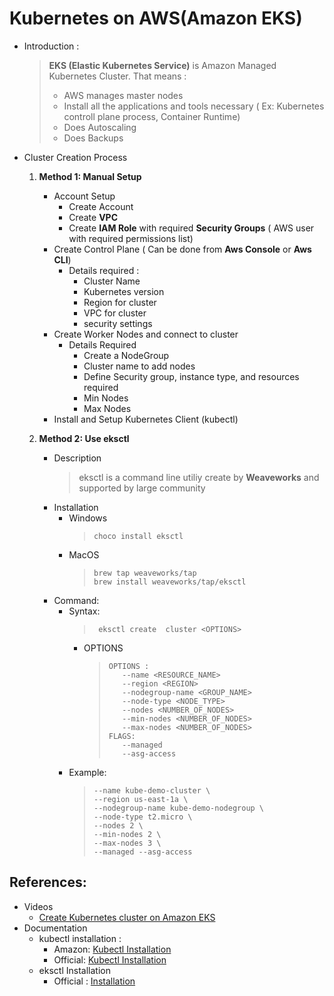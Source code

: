 #  Kubernetes on AWS(Amazon EKS)

* Introduction : 
    > **EKS (Elastic Kubernetes Service)**  is Amazon Managed Kubernetes Cluster. That means :
    > * AWS manages master nodes 
    > * Install all the applications and tools necessary ( Ex: Kubernetes controll plane process, Container Runtime)
    > * Does Autoscaling
    > * Does Backups 

 * Cluster Creation Process
    1. **Method 1: Manual Setup**
        * Account Setup 
          * Create Account 
          * Create **VPC**
          * Create **IAM Role** with required **Security Groups** ( AWS user with required permissions list)
        * Create Control Plane ( Can be done from **Aws Console** or **Aws CLI**)
          * Details required : 
            * Cluster Name
            * Kubernetes version
            * Region for cluster
            * VPC for cluster
            * security settings
        * Create Worker Nodes and connect to cluster
          * Details Required
            * Create a NodeGroup 
            * Cluster name to add nodes
            * Define Security group, instance type, and resources required
            * Min Nodes
            * Max Nodes
        * Install and Setup Kubernetes Client (kubectl)
    
    1. **Method 2: Use eksctl**
        * Description
            > eksctl is a command line utiliy create by **Weaveworks** and supported by large community
        * Installation
          * Windows
            > ``` choco install eksctl ```
          * MacOS
              >  ```
              > brew tap weaveworks/tap
              > brew install weaveworks/tap/eksctl
              > ```
        * Command:
          * Syntax: 
            > ``` eksctl create  cluster <OPTIONS>```
            * OPTIONS
                > ```
                > OPTIONS : 
                >    --name <RESOURCE_NAME>
                >    --region <REGION>
                >    --nodegroup-name <GROUP_NAME>
                >    --node-type <NODE_TYPE>
                >    --nodes <NUMBER_OF_NODES>
                >    --min-nodes <NUMBER_OF_NODES>
                >    --max-nodes <NUMBER_OF_NODES>
                > FLAGS:   
                >    --managed
                >    --asg-access 
                > ```
          * Example:
              > ```  eksctl create  cluster \
              > --name kube-demo-cluster \
              > --region us-east-1a \
              > --nodegroup-name kube-demo-nodegroup \
              > --node-type t2.micro \
              > --nodes 2 \
              > --min-nodes 2 \
              > --max-nodes 3 \
              > --managed --asg-access
              > ```



## References: 
  * Videos
    * [Create Kubernetes cluster on Amazon EKS](https://www.youtube.com/watch?v=p6xDCz00TxU&ab_channel=TechWorldwithNana)
  * Documentation
    * kubectl installation :
      * Amazon: [Kubectl Installation](https://docs.aws.amazon.com/eks/latest/userguide/install-kubectl.html)
      * Official: [Kubectl Installation](https://kubernetes.io/docs/tasks/tools/#kubectl)
    * eksctl Installation
      * Official : [Installation](https://eksctl.io/introduction/#installation)
